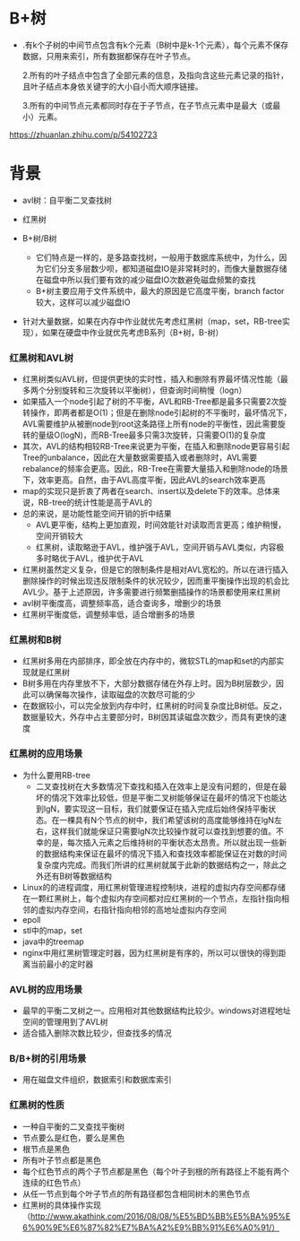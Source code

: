 # B+树

- .有k个子树的中间节点包含有k个元素（B树中是k-1个元素），每个元素不保存数据，只用来索引，所有数据都保存在叶子节点。

  

  2.所有的叶子结点中包含了全部元素的信息，及指向含这些元素记录的指针，且叶子结点本身依关键字的大小自小而大顺序链接。

  

  3.所有的中间节点元素都同时存在于子节点，在子节点元素中是最大（或最小）元素。

https://zhuanlan.zhihu.com/p/54102723







# 背景

- avl树：自平衡二叉查找树
- 红黑树
- B+树/B树
  - 它们特点是一样的，是多路查找树，一般用于数据库系统中，为什么，因为它们分支多层数少呗，都知道磁盘IO是非常耗时的，而像大量数据存储在磁盘中所以我们要有效的减少磁盘IO次数避免磁盘频繁的查找
  - B+树主要应用于文件系统中，最大的原因是它高度平衡，branch factor较大，这样可以减少磁盘IO

- 针对大量数据，如果在内存中作业就优先考虑红黑树（map，set，RB-tree实现），如果在硬盘中作业就优先考虑B系列（B+树，B-树）





### 红黑树和AVL树

- 红黑树类似AVL树，但提供更快的实时性，插入和删除有界最坏情况性能（最多两个分别旋转和三次旋转以平衡树），但查询时间稍慢（logn）
- 如果插入一个node引起了树的不平衡，AVL和RB-Tree都是最多只需要2次旋转操作，即两者都是O(1)；但是在删除node引起树的不平衡时，最坏情况下，AVL需要维护从被删node到root这条路径上所有node的平衡性，因此需要旋转的量级O(logN)，而RB-Tree最多只需3次旋转，只需要O(1)的复杂度
- 其次，AVL的结构相较RB-Tree来说更为平衡，在插入和删除node更容易引起Tree的unbalance，因此在大量数据需要插入或者删除时，AVL需要rebalance的频率会更高。因此，RB-Tree在需要大量插入和删除node的场景下，效率更高。自然，由于AVL高度平衡，因此AVL的search效率更高
- map的实现只是折衷了两者在search、insert以及delete下的效率。总体来说，RB-tree的统计性能是高于AVL的
- 总的来说，是功能性能空间开销的折中结果
  - AVL更平衡，结构上更加直观，时间效能针对读取而言更高；维护稍慢，空间开销较大
  - 红黑树，读取略逊于AVL，维护强于AVL，空间开销与AVL类似，内容极多时略优于AVL，维护优于AVL
- 红黑树虽然定义复杂，但是它的限制条件是相对AVL宽松的。所以在进行插入删除操作的时候出现违反限制条件的状况较少，因而重平衡操作出现的机会比AVL少。基于上述原因，许多需要进行频繁删插操作的场景都使用来红黑树
- avl树平衡度高，调整频率高，适合查询多，增删少的场景
- 红黑树平衡度低，调整频率低，适合增删多的场景





### 红黑树和B树

- 红黑树多用在内部排序，即全放在内存中的，微软STL的map和set的内部实现就是红黑树
- B树多用在内存里放不下，大部分数据存储在外存上时。因为B树层数少，因此可以确保每次操作，读取磁盘的次数尽可能的少
- 在数据较小，可以完全放到内存中时，红黑树的时间复杂度比B树低。反之，数据量较大，外存中占主要部分时，B树因其读磁盘次数少，而具有更快的速度





### 红黑树的应用场景

- 为什么要用RB-tree
  - 二叉查找树在大多数情况下查找和插入在效率上是没有问题的，但是在最坏的情况下效率比较低，但是平衡二叉树能够保证在最坏的情况下也能达到lgN，要实现这一目标，我们就要保证在插入完成后始终保持平衡状态。在一棵具有N个节点的树中，我们希望该树的高度能够维持在lgN左右，这样我们就能保证只需要lgN次比较操作就可以查找到想要的值。不幸的是，每次插入元素之后维持树的平衡状态太昂贵。所以就出现一些新的数据结构来保证在最坏的情况下插入和查找效率都能保证在对数的时间复杂度内完成。而我们所讲的红黑树就属于此新的数据结构之一，除此之外还有B树等数据结构
- Linux的的进程调度，用红黑树管理进程控制块，进程的虚拟内存空间都存储在一颗红黑树上，每个虚拟内存空间都对应红黑树的一个节点，左指针指向相邻的虚拟内存空间，右指针指向相邻的高地址虚拟内存空间
- epoll
- stl中的map，set
- java中的treemap
- nginx中用红黑树管理定时器，因为红黑树是有序的，所以可以很快的得到距离当前最小的定时器





### AVL树的应用场景

- 最早的平衡二叉树之一。应用相对其他数据结构比较少。windows对进程地址空间的管理用到了AVL树
- 适合插入删除次数比较少，但查找多的情况





### B/B+树的引用场景

- 用在磁盘文件组织，数据索引和数据库索引





### 红黑树的性质

- 一种自平衡的二叉查找平衡树
- 节点要么是红色，要么是黑色
- 根节点是黑色
- 所有叶子节点都是黑色
- 每个红色节点的两个子节点都是黑色（每个叶子到根的所有路径上不能有两个连续的红色节点）
- 从任一节点到每个叶子节点的所有路径都包含相同树木的黑色节点
- 红黑树的具体操作实现（http://www.akathink.com/2016/08/08/%E5%BD%BB%E5%BA%95%E6%90%9E%E6%87%82%E7%BA%A2%E9%BB%91%E6%A0%91/）